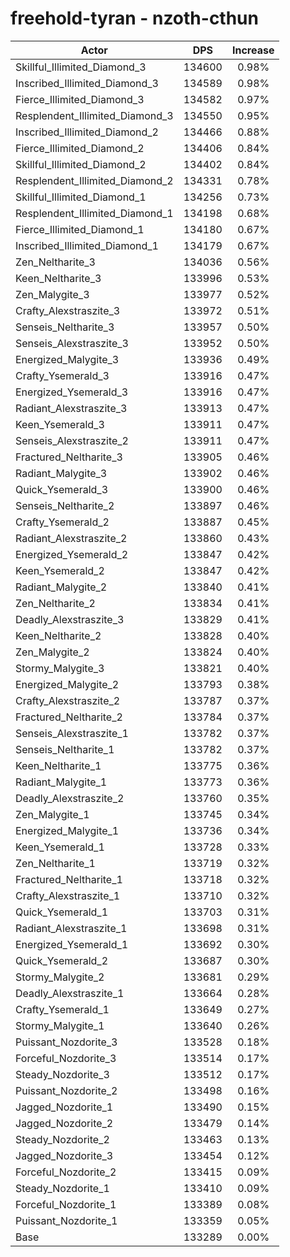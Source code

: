 # freehold-tyran - nzoth-cthun
| Actor | DPS | Increase |
|---|:---:|:---:|
|Skillful_Illimited_Diamond_3|134600|0.98%|
|Inscribed_Illimited_Diamond_3|134589|0.98%|
|Fierce_Illimited_Diamond_3|134582|0.97%|
|Resplendent_Illimited_Diamond_3|134550|0.95%|
|Inscribed_Illimited_Diamond_2|134466|0.88%|
|Fierce_Illimited_Diamond_2|134406|0.84%|
|Skillful_Illimited_Diamond_2|134402|0.84%|
|Resplendent_Illimited_Diamond_2|134331|0.78%|
|Skillful_Illimited_Diamond_1|134256|0.73%|
|Resplendent_Illimited_Diamond_1|134198|0.68%|
|Fierce_Illimited_Diamond_1|134180|0.67%|
|Inscribed_Illimited_Diamond_1|134179|0.67%|
|Zen_Neltharite_3|134036|0.56%|
|Keen_Neltharite_3|133996|0.53%|
|Zen_Malygite_3|133977|0.52%|
|Crafty_Alexstraszite_3|133972|0.51%|
|Senseis_Neltharite_3|133957|0.50%|
|Senseis_Alexstraszite_3|133952|0.50%|
|Energized_Malygite_3|133936|0.49%|
|Crafty_Ysemerald_3|133916|0.47%|
|Energized_Ysemerald_3|133916|0.47%|
|Radiant_Alexstraszite_3|133913|0.47%|
|Keen_Ysemerald_3|133911|0.47%|
|Senseis_Alexstraszite_2|133911|0.47%|
|Fractured_Neltharite_3|133905|0.46%|
|Radiant_Malygite_3|133902|0.46%|
|Quick_Ysemerald_3|133900|0.46%|
|Senseis_Neltharite_2|133897|0.46%|
|Crafty_Ysemerald_2|133887|0.45%|
|Radiant_Alexstraszite_2|133860|0.43%|
|Energized_Ysemerald_2|133847|0.42%|
|Keen_Ysemerald_2|133847|0.42%|
|Radiant_Malygite_2|133840|0.41%|
|Zen_Neltharite_2|133834|0.41%|
|Deadly_Alexstraszite_3|133829|0.41%|
|Keen_Neltharite_2|133828|0.40%|
|Zen_Malygite_2|133824|0.40%|
|Stormy_Malygite_3|133821|0.40%|
|Energized_Malygite_2|133793|0.38%|
|Crafty_Alexstraszite_2|133787|0.37%|
|Fractured_Neltharite_2|133784|0.37%|
|Senseis_Alexstraszite_1|133782|0.37%|
|Senseis_Neltharite_1|133782|0.37%|
|Keen_Neltharite_1|133775|0.36%|
|Radiant_Malygite_1|133773|0.36%|
|Deadly_Alexstraszite_2|133760|0.35%|
|Zen_Malygite_1|133745|0.34%|
|Energized_Malygite_1|133736|0.34%|
|Keen_Ysemerald_1|133728|0.33%|
|Zen_Neltharite_1|133719|0.32%|
|Fractured_Neltharite_1|133718|0.32%|
|Crafty_Alexstraszite_1|133710|0.32%|
|Quick_Ysemerald_1|133703|0.31%|
|Radiant_Alexstraszite_1|133698|0.31%|
|Energized_Ysemerald_1|133692|0.30%|
|Quick_Ysemerald_2|133687|0.30%|
|Stormy_Malygite_2|133681|0.29%|
|Deadly_Alexstraszite_1|133664|0.28%|
|Crafty_Ysemerald_1|133649|0.27%|
|Stormy_Malygite_1|133640|0.26%|
|Puissant_Nozdorite_3|133528|0.18%|
|Forceful_Nozdorite_3|133514|0.17%|
|Steady_Nozdorite_3|133512|0.17%|
|Puissant_Nozdorite_2|133498|0.16%|
|Jagged_Nozdorite_1|133490|0.15%|
|Jagged_Nozdorite_2|133479|0.14%|
|Steady_Nozdorite_2|133463|0.13%|
|Jagged_Nozdorite_3|133454|0.12%|
|Forceful_Nozdorite_2|133415|0.09%|
|Steady_Nozdorite_1|133410|0.09%|
|Forceful_Nozdorite_1|133389|0.08%|
|Puissant_Nozdorite_1|133359|0.05%|
|Base|133289|0.00%|
